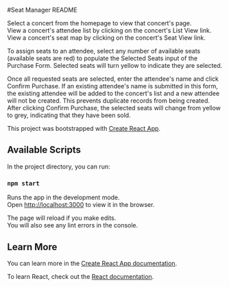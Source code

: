 #Seat Manager README

Select a concert from the homepage to view that concert's page.<br />
View a concert's attendee list by clicking on the concert's List View link.<br />
View a concert's seat map by clicking on the concert's Seat View link.<br />

To assign seats to an attendee, select any number of available seats (available seats are red) to populate the Selected Seats input of the Purchase Form. Selected seats will turn yellow to indicate they are selected.<br />

Once all requested seats are selected, enter the attendee's name and click Confirm Purchase. If an existing attendee's name is submitted in this form, the existing attendee will be added to the concert's list and a new attendee will not be created. This prevents duplicate records from being created. After clicking Confirm Purchase, the selected seats will change from yellow to grey, indicating that they have been sold.<br />

This project was bootstrapped with [Create React App](https://github.com/facebook/create-react-app).

## Available Scripts

In the project directory, you can run:

### `npm start`

Runs the app in the development mode.<br>
Open [http://localhost:3000](http://localhost:3000) to view it in the browser.

The page will reload if you make edits.<br>
You will also see any lint errors in the console.

## Learn More

You can learn more in the [Create React App documentation](https://facebook.github.io/create-react-app/docs/getting-started).

To learn React, check out the [React documentation](https://reactjs.org/).
